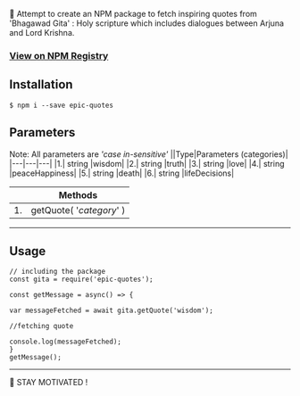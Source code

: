 :sunflower: Attempt to create an NPM package to fetch inspiring quotes from 'Bhagawad Gita' : Holy scripture which includes dialogues between Arjuna and Lord Krishna.

### [View on NPM Registry](https://www.npmjs.com/package/epic-quotes)

## Installation

``` $ npm i --save epic-quotes  ```

## Parameters

Note: All parameters are _'case in-sensitive'_
||Type|Parameters (categories)|
|---|---|---|
|1.| string |wisdom|
|2.| string |truth|
|3.| string |love|
|4.| string |peaceHappiness|
|5.| string |death|
|6.| string |lifeDecisions|

||Methods|
|---|---|
|1.|getQuote( '_category_' )|

---  

## Usage

```
// including the package
const gita = require('epic-quotes');

const getMessage = async() => {

var messageFetched = await gita.getQuote('wisdom');

//fetching quote

console.log(messageFetched);
}  
getMessage();

```


---

 :sunflower: STAY MOTIVATED !
